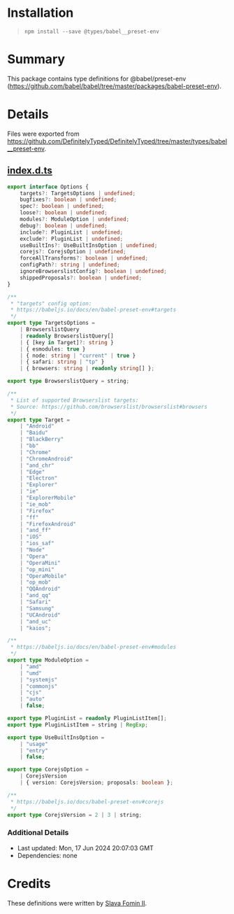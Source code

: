 # Installation
> `npm install --save @types/babel__preset-env`

# Summary
This package contains type definitions for @babel/preset-env (https://github.com/babel/babel/tree/master/packages/babel-preset-env).

# Details
Files were exported from https://github.com/DefinitelyTyped/DefinitelyTyped/tree/master/types/babel__preset-env.
## [index.d.ts](https://github.com/DefinitelyTyped/DefinitelyTyped/tree/master/types/babel__preset-env/index.d.ts)
````ts
export interface Options {
    targets?: TargetsOptions | undefined;
    bugfixes?: boolean | undefined;
    spec?: boolean | undefined;
    loose?: boolean | undefined;
    modules?: ModuleOption | undefined;
    debug?: boolean | undefined;
    include?: PluginList | undefined;
    exclude?: PluginList | undefined;
    useBuiltIns?: UseBuiltInsOption | undefined;
    corejs?: CorejsOption | undefined;
    forceAllTransforms?: boolean | undefined;
    configPath?: string | undefined;
    ignoreBrowserslistConfig?: boolean | undefined;
    shippedProposals?: boolean | undefined;
}

/**
 * "targets" config option:
 * https://babeljs.io/docs/en/babel-preset-env#targets
 */
export type TargetsOptions =
    | BrowserslistQuery
    | readonly BrowserslistQuery[]
    | { [key in Target]?: string }
    | { esmodules: true }
    | { node: string | "current" | true }
    | { safari: string | "tp" }
    | { browsers: string | readonly string[] };

export type BrowserslistQuery = string;

/**
 * List of supported Browserslist targets:
 * Source: https://github.com/browserslist/browserslist#browsers
 */
export type Target =
    | "Android"
    | "Baidu"
    | "BlackBerry"
    | "bb"
    | "Chrome"
    | "ChromeAndroid"
    | "and_chr"
    | "Edge"
    | "Electron"
    | "Explorer"
    | "ie"
    | "ExplorerMobile"
    | "ie_mob"
    | "Firefox"
    | "ff"
    | "FirefoxAndroid"
    | "and_ff"
    | "iOS"
    | "ios_saf"
    | "Node"
    | "Opera"
    | "OperaMini"
    | "op_mini"
    | "OperaMobile"
    | "op_mob"
    | "QQAndroid"
    | "and_qq"
    | "Safari"
    | "Samsung"
    | "UCAndroid"
    | "and_uc"
    | "kaios";

/**
 * https://babeljs.io/docs/en/babel-preset-env#modules
 */
export type ModuleOption =
    | "amd"
    | "umd"
    | "systemjs"
    | "commonjs"
    | "cjs"
    | "auto"
    | false;

export type PluginList = readonly PluginListItem[];
export type PluginListItem = string | RegExp;

export type UseBuiltInsOption =
    | "usage"
    | "entry"
    | false;

export type CorejsOption =
    | CorejsVersion
    | { version: CorejsVersion; proposals: boolean };

/**
 * https://babeljs.io/docs/babel-preset-env#corejs
 */
export type CorejsVersion = 2 | 3 | string;

````

### Additional Details
 * Last updated: Mon, 17 Jun 2024 20:07:03 GMT
 * Dependencies: none

# Credits
These definitions were written by [Slava Fomin II](https://github.com/slavafomin).
